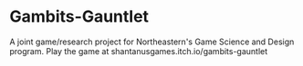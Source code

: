 # Gambits-Gauntlet
A joint game/research project for Northeastern's Game Science and Design program.
Play the game at shantanusgames.itch.io/gambits-gauntlet
